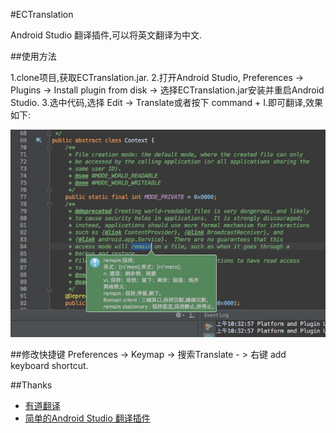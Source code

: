 #ECTranslation

Android Studio 翻译插件,可以将英文翻译为中文.

##使用方法

1.clone项目,获取ECTranslation.jar.
2.打开Android Studio, Preferences -> Plugins -> Install plugin from disk -> 选择ECTranslation.jar安装并重启Android Studio.
3.选中代码,选择 Edit -> Translate或者按下 command + I.即可翻译,效果如下:

![](./img/translation_img.png)

##修改快捷键
Preferences -> Keymap -> 搜索Translate - > 右键 add keyboard shortcut.

##Thanks
- [有道翻译](http://fanyi.youdao.com/openapi?path=data-mode)
- [简单的Android Studio 翻译插件](http://blog.csdn.net/loucyin/article/details/50983172)
